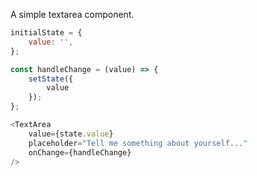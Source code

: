 A simple textarea component.

```javascript
initialState = {
    value: '',
};

const handleChange = (value) => {
    setState({
        value
    });
};

<TextArea
    value={state.value}
    placeholder="Tell me something about yourself..."
    onChange={handleChange}
/>
```
